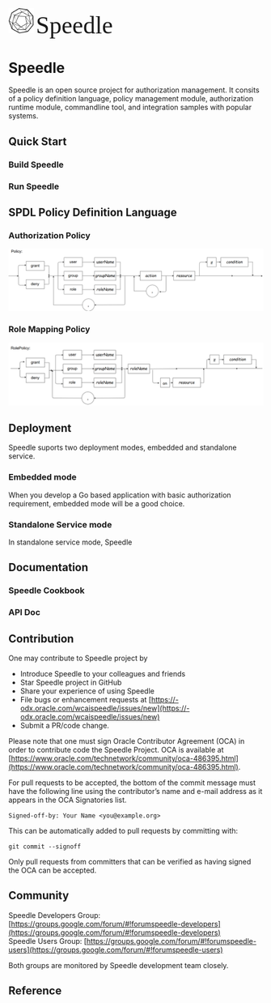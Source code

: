 
<img src="/docs/images/speedle_black.png" height="10%" width="10%"/> <font face="IBM Plex Sans" size="200"> Speedle </font>

# Speedle

Speedle is an open source project for authorization management. It consits of a policy definition language, policy management module, authorization runtime module, commandline tool, and integration samples with popular systems.   




## Quick Start

### Build Speedle 


### Run Speedle



## SPDL Policy Definition Language

### Authorization Policy

<img src="/docs/images/authzpolicy.png"/>

### Role Mapping Policy

<img src="/docs/images/rolepolicy.png"/>

## Deployment

Speedle suports two deployment modes, embedded and standalone service.   

### Embedded mode

When you develop a Go based application with basic authorization requirement, embedded mode will be a good choice. 


### Standalone Service mode

In standalone service mode, Speedle 

## Documentation

### Speedle Cookbook

### API Doc



## Contribution
One may contribute to Speedle project by 

- Introduce Speedle to your colleagues and friends
- Star Speedle project in GitHub
- Share your experience of using Speedle
- File bugs or enhancement requests at [https://-odx.oracle.com/wcaispeedle/issues/new](https://-odx.oracle.com/wcaispeedle/issues/new)
- Submit a PR/code change. 
    
Please note that one must sign Oracle Contributor Agreement (OCA) in order to contribute code the Speedle Project. OCA is available at [https://www.oracle.com/technetwork/community/oca-486395.html](https://www.oracle.com/technetwork/community/oca-486395.html).

For pull requests to be accepted, the bottom of the commit message must have the following line using the contributor’s name and e-mail address as it appears in the OCA Signatories list.

```
Signed-off-by: Your Name <you@example.org>
```

This can be automatically added to pull requests by committing with:

```
git commit --signoff
```

Only pull requests from committers that can be verified as having signed the OCA can be accepted.


## Community

Speedle Developers Group: [https://groups.google.com/forum/#!forumspeedle-developers](https://groups.google.com/forum/#!forumspeedle-developers)   
Speedle Users Group: [https://groups.google.com/forum/#!forumspeedle-users](https://groups.google.com/forum/#!forumspeedle-users)  

Both groups are monitored by Speedle development team closely. 

## Reference
